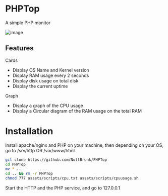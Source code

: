 # PHPTop
A simple PHP monitor 

![image](https://user-images.githubusercontent.com/106782577/205441672-b3a40799-b643-4216-8311-5e11ed550054.png)


## Features 

Cards   
- Display OS Name and Kernel version
- Display RAM usage every 2 seconds
- Display disk usage on total disk
- Display the current uptime

Graph    
- Display a graph of the CPU usage 
- Display a Circular diagram of the RAM usage on the total RAM


# Installation

Install apache/nginx and PHP on your machine, then depending on your OS, go to /srv/http OR /var/www/html

```bash
git clone https://github.com/NullBrunk/PHPTop
cd PHPTop
mv * ..
cd .. && rm -r PHPTop
chmod 777 assets/scripts/cpu.txt assets/scripts/cpuusage.sh
```

Start the HTTP and the PHP service, and go to 127.0.0.1 
